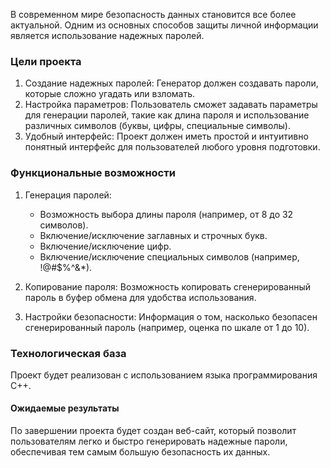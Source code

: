 В современном мире безопасность данных становится все более актуальной. Одним из основных способов защиты личной информации является использование надежных паролей.


### Цели проекта
1. Создание надежных паролей: Генератор должен создавать пароли, которые сложно угадать или взломать.
2. Настройка параметров: Пользователь сможет задавать параметры для генерации паролей, такие как длина пароля и использование различных символов (буквы, цифры, специальные символы).
3. Удобный интерфейс: Проект должен иметь простой и интуитивно понятный интерфейс для пользователей любого уровня подготовки.

### Функциональные возможности
1. Генерация паролей:
   - Возможность выбора длины пароля (например, от 8 до 32 символов).
   - Включение/исключение заглавных и строчных букв.
   - Включение/исключение цифр.
   - Включение/исключение специальных символов (например, !@#$%^&*).
   
2. Копирование пароля: Возможность копировать сгенерированный пароль в буфер обмена для удобства использования.

3. Настройки безопасности: Информация о том, насколько безопасен сгенерированный пароль (например, оценка по шкале от 1 до 10).

### Технологическая база
Проект будет реализован с использованием языка программирования C++. 

#### Ожидаемые результаты
По завершении проекта будет создан веб-сайт, который позволит пользователям легко и быстро генерировать надежные пароли, обеспечивая тем самым большую безопасность их данных.
